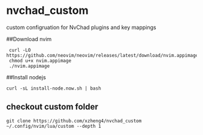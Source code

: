 # nvchad_custom
custom configruation for NvChad plugins and key mappings

##Download nvim
```
 curl -LO https://github.com/neovim/neovim/releases/latest/download/nvim.appimage
 chmod u+x nvim.appimage
 ./nvim.appimage
```

##Install nodejs
```
curl -sL install-node.now.sh | bash
```

## checkout custom folder
```
git clone https://github.com/xzheng4/nvchad_custom ~/.config/nvim/lua/custom --depth 1
```
